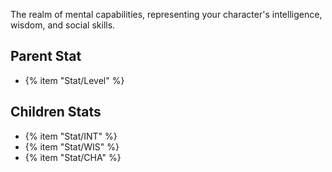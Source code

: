 The realm of mental capabilities, representing your character's intelligence, wisdom, and social skills.

## Parent Stat

* {% item "Stat/Level" %}

## Children Stats

* {% item "Stat/INT" %}
* {% item "Stat/WIS" %}
* {% item "Stat/CHA" %}

